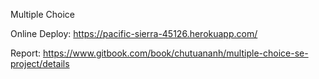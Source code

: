 Multiple Choice

Online Deploy: https://pacific-sierra-45126.herokuapp.com/

Report: https://www.gitbook.com/book/chutuananh/multiple-choice-se-project/details
